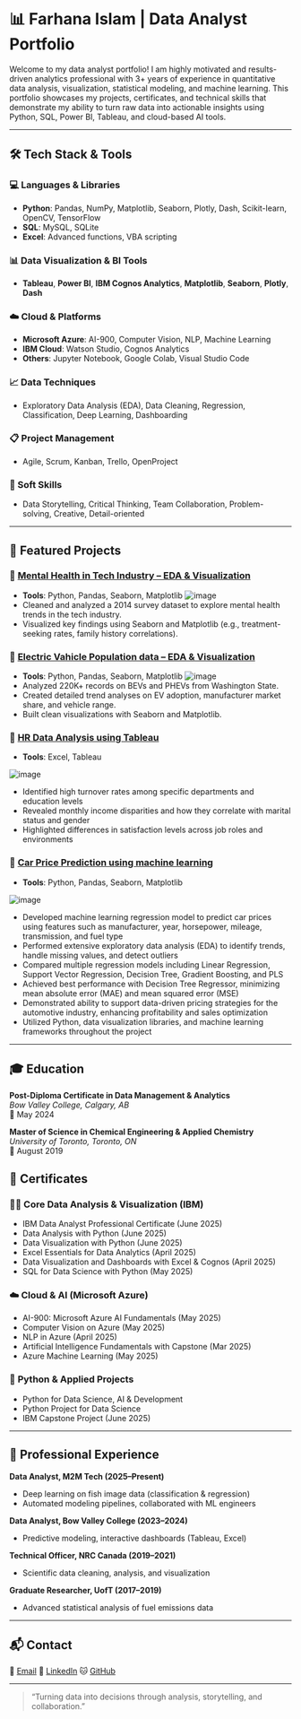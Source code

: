 # 📊 Farhana Islam | Data Analyst Portfolio

Welcome to my data analyst portfolio! I am highly motivated and results-driven analytics professional with 3+ years of experience in quantitative data analysis, visualization, statistical modeling, and machine learning. This portfolio showcases my projects, certificates, and technical skills that demonstrate my ability to turn raw data into actionable insights using Python, SQL, Power BI, Tableau, and cloud-based AI tools.

---

## 🛠️ Tech Stack & Tools

### 💻 Languages & Libraries  
- **Python**: Pandas, NumPy, Matplotlib, Seaborn, Plotly, Dash, Scikit-learn, OpenCV, TensorFlow  
- **SQL**: MySQL, SQLite  
- **Excel**: Advanced functions, VBA scripting  

### 📊 Data Visualization & BI Tools  
- **Tableau**, **Power BI**, **IBM Cognos Analytics**, **Matplotlib**, **Seaborn**, **Plotly**, **Dash**

### ☁️ Cloud & Platforms  
- **Microsoft Azure**: AI-900, Computer Vision, NLP, Machine Learning  
- **IBM Cloud**: Watson Studio, Cognos Analytics  
- **Others**: Jupyter Notebook, Google Colab, Visual Studio Code  

### 📈 Data Techniques  
- Exploratory Data Analysis (EDA), Data Cleaning, Regression, Classification, Deep Learning, Dashboarding  

### 📋 Project Management  
- Agile, Scrum, Kanban, Trello, OpenProject  
### 🧠 Soft Skills  
- Data Storytelling, Critical Thinking, Team Collaboration, Problem-solving, Creative, Detail-oriented  
---

## 📁 Featured Projects

### 🔹 [Mental Health in Tech Industry – EDA & Visualization](https://github.com/Farhanaislam1/Mental-Health-in-Tech-Industry) 
- **Tools**: Python, Pandas, Seaborn, Matplotlib
![image](https://github.com/user-attachments/assets/5c54fa09-71d1-4173-b0a0-2d5607cad963)
- Cleaned and analyzed a 2014 survey dataset to explore mental health trends in the tech industry.  
- Visualized key findings using Seaborn and Matplotlib (e.g., treatment-seeking rates, family history correlations).

### 🔹 [Electric Vahicle Population data – EDA & Visualization](https://github.com/Farhanaislam1/Electric-Vehicle-Population-in-USA)
- **Tools**: Python, Pandas, Seaborn, Matplotlib
![image](https://github.com/user-attachments/assets/a98e9991-802c-466f-a6e1-6f025603d9b9)
- Analyzed 220K+ records on BEVs and PHEVs from Washington State.  
- Created detailed trend analyses on EV adoption, manufacturer market share, and vehicle range.  
- Built clean visualizations with Seaborn and Matplotlib.

### 🔹 [HR Data Analysis using Tableau](https://github.com/Farhanaislam1/HR-Data-Analysis-)
- **Tools**: Excel, Tableau

![image](https://github.com/user-attachments/assets/a2216622-2fe5-4797-bc73-0def41c15803)
- Identified high turnover rates among specific departments and education levels
- Revealed monthly income disparities and how they correlate with marital status and gender
- Highlighted differences in satisfaction levels across job roles and environments 

### 🔹 [Car Price Prediction using machine learning](https://github.com/Farhanaislam1/Car-Price-Prediction-using-Machine-Learning-)
- **Tools**: Python, Pandas, Seaborn, Matplotlib

![image](https://github.com/user-attachments/assets/a8639398-666b-4895-a336-0b8729a331ba)
- Developed machine learning regression model to predict car prices using features such as manufacturer, year, horsepower, mileage, transmission, and fuel type
- Performed extensive exploratory data analysis (EDA) to identify trends, handle missing values, and detect outliers
- Compared multiple regression models including Linear Regression, Support Vector Regression, Decision Tree, Gradient Boosting, and PLS
- Achieved best performance with Decision Tree Regressor, minimizing mean absolute error (MAE) and mean squared error (MSE)
- Demonstrated ability to support data-driven pricing strategies for the automotive industry, enhancing profitability and sales optimization
- Utilized Python, data visualization libraries, and machine learning frameworks throughout the project

---
## 🎓 Education

**Post-Diploma Certificate in Data Management & Analytics**  
*Bow Valley College, Calgary, AB*  
📅 May 2024  

**Master of Science in Chemical Engineering & Applied Chemistry**  
*University of Toronto, Toronto, ON*  
📅 August 2019  

## 🧾 Certificates

### 👩‍💻 **Core Data Analysis & Visualization (IBM)**
- IBM Data Analyst Professional Certificate (June 2025)  
- Data Analysis with Python (June 2025)  
- Data Visualization with Python (June 2025)  
- Excel Essentials for Data Analytics (April 2025)  
- Data Visualization and Dashboards with Excel & Cognos (April 2025)  
- SQL for Data Science with Python (May 2025)

### ☁️ **Cloud & AI (Microsoft Azure)**
- AI-900: Microsoft Azure AI Fundamentals (May 2025)  
- Computer Vision on Azure (May 2025)  
- NLP in Azure (April 2025)  
- Artificial Intelligence Fundamentals with Capstone (Mar 2025)  
- Azure Machine Learning (May 2025)  

### 🐍 **Python & Applied Projects**
- Python for Data Science, AI & Development  
- Python Project for Data Science  
- IBM Capstone Project (June 2025)

---
## 🏢 Professional Experience

**Data Analyst, M2M Tech (2025–Present)**  
- Deep learning on fish image data (classification & regression)
- Automated modeling pipelines, collaborated with ML engineers

**Data Analyst, Bow Valley College (2023–2024)**  
- Predictive modeling, interactive dashboards (Tableau, Excel)

**Technical Officer, NRC Canada (2019–2021)**  
- Scientific data cleaning, analysis, and visualization

**Graduate Researcher, UofT (2017–2019)**  
- Advanced statistical analysis of fuel emissions data

---
## 📬 Contact

📧 [Email](farhana.03@hotmail.com)
🔗 [LinkedIn](https://www.linkedin.com/in/farhana-islam-261938262/) 
🐱 [GitHub](https://github.com/Farhanaislam1)

---

> “Turning data into decisions through analysis, storytelling, and collaboration.”


<!---
Farhanaislam1/Farhanaislam1 is a ✨ special ✨ repository because its `README.md` (this file) appears on your GitHub profile.
You can click the Preview link to take a look at your changes.
--->
